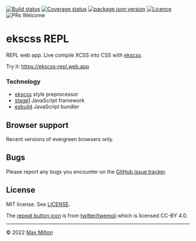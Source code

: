 [![Build status](https://img.shields.io/github/workflow/status/maxmilton/ekscss-repl/ci)](https://github.com/maxmilton/ekscss-repl/actions)
[![Coverage status](https://img.shields.io/codeclimate/coverage/MaxMilton/ekscss-repl)](https://codeclimate.com/github/MaxMilton/ekscss-repl)
[![package.json version](https://img.shields.io/github/package-json/v/maxmilton/ekscss-repl)](https://github.com/maxmilton/ekscss-repl/blob/master/package.json)
[![Licence](https://img.shields.io/github/license/maxmilton/ekscss-repl.svg)](https://github.com/maxmilton/ekscss-repl/blob/master/LICENSE)
![PRs Welcome](https://img.shields.io/badge/PRs-welcome-brightgreen.svg)

# ekscss REPL

REPL web app. Live compile XCSS into CSS with [ekscss](https://github.com/maxmilton/ekscss).

Try it: <https://ekscss-repl.web.app>

### Technology

- [ekscss](https://github.com/maxmilton/ekscss) style preprocessor
- [stage1](https://github.com/maxmilton/stage1) JavaScript framework
- [esbuild](https://esbuild.github.io/) JavaScript bundler

## Browser support

Recent versions of evergreen browsers only.

## Bugs

Please report any bugs you encounter on the [GitHub issue tracker](https://github.com/maxmilton/ekscss-repl/issues).

## License

MIT license. See [LICENSE](https://github.com/maxmilton/ekscss-repl/blob/master/LICENSE).

The [repeat button icon](https://github.com/twitter/twemoji/blob/master/assets/svg/1f501.svg) is from [twitter/twemoji](https://github.com/twitter/twemoji) which is licensed CC-BY 4.0.

---

© 2022 [Max Milton](https://maxmilton.com)
